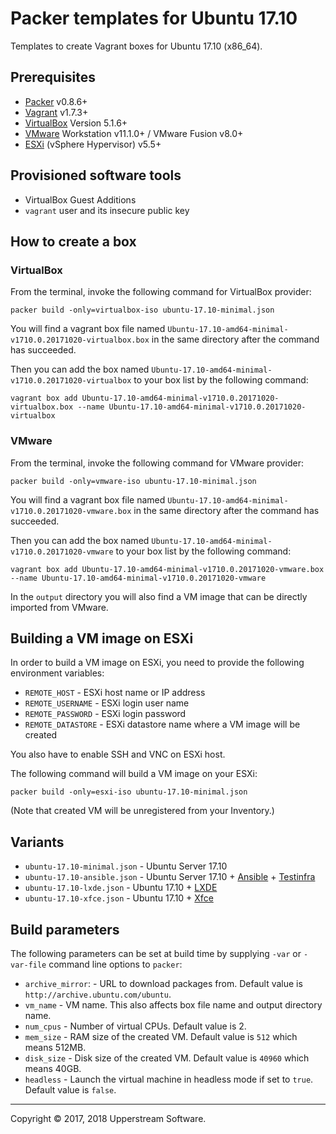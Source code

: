# Packer templates for Ubuntu 17.10

Templates to create Vagrant boxes for Ubuntu 17.10 (x86_64).


## Prerequisites

* [Packer][] v0.8.6+
* [Vagrant][] v1.7.3+
* [VirtualBox][] Version 5.1.6+
* [VMware][] Workstation v11.1.0+ / VMware Fusion v8.0+
* [ESXi][] (vSphere Hypervisor) v5.5+

[ESXi]: http://www.vmware.com/products/vsphere-hypervisor
        "Free VMware vSphere Hypervisor, Free Virtualization (ESXi)"
[Packer]: https://www.packer.io/ "Packer by HashiCorp"
[Vagrant]: https://www.vagrantup.com/ "Vagrant"
[VirtualBox]: https://www.virtualbox.org/ "Oracle VM VirtualBox"
[VMware]: http://www.vmware.com/ "VMware Virtualization for Desktop &amp; Server, Application, Public &amp; Hybrid Clouds"


## Provisioned software tools

* VirtualBox Guest Additions
* `vagrant` user and its insecure public key


## How to create a box

### VirtualBox

From the terminal, invoke the following command for VirtualBox provider:

    packer build -only=virtualbox-iso ubuntu-17.10-minimal.json

You will find a vagrant box file named `Ubuntu-17.10-amd64-minimal-v1710.0.20171020-virtualbox.box`
in the same directory after the command has succeeded.

Then you can add the box named `Ubuntu-17.10-amd64-minimal-v1710.0.20171020-virtualbox` to your box list
by the following command:

    vagrant box add Ubuntu-17.10-amd64-minimal-v1710.0.20171020-virtualbox.box --name Ubuntu-17.10-amd64-minimal-v1710.0.20171020-virtualbox

### VMware

From the terminal, invoke the following command for VMware provider:

    packer build -only=vmware-iso ubuntu-17.10-minimal.json

You will find a vagrant box file named `Ubuntu-17.10-amd64-minimal-v1710.0.20171020-vmware.box`
in the same directory after the command has succeeded.

Then you can add the box named `Ubuntu-17.10-amd64-minimal-v1710.0.20171020-vmware` to your box list
by the following command:

    vagrant box add Ubuntu-17.10-amd64-minimal-v1710.0.20171020-vmware.box --name Ubuntu-17.10-amd64-minimal-v1710.0.20171020-vmware

In the `output` directory you will also find a VM image that can be directly imported from VMware.


## Building a VM image on ESXi

In order to build a VM image on ESXi, you need to provide the following environment variables:

* `REMOTE_HOST` - ESXi host name or IP address
* `REMOTE_USERNAME` - ESXi login user name
* `REMOTE_PASSWORD` - ESXi login password
* `REMOTE_DATASTORE` - ESXi datastore name where a VM image will be created

You also have to enable SSH and VNC on ESXi host.

The following command will build a VM image on your ESXi:

    packer build -only=esxi-iso ubuntu-17.10-minimal.json

(Note that created VM will be unregistered from your Inventory.)


## Variants

* `ubuntu-17.10-minimal.json` - Ubuntu Server 17.10
* `ubuntu-17.10-ansible.json` - Ubuntu Server 17.10 + [Ansible][] + [Testinfra][]
* `ubuntu-17.10-lxde.json` - Ubuntu 17.10 + [LXDE][]
* `ubuntu-17.10-xfce.json` - Ubuntu 17.10 + [Xfce][]

[Ansible]: https://www.ansible.com/ "Ansible is Simple IT Automation"
[LXDE]: http://lxde.org/ "LXDE"
[Testinfra]: https://testinfra.readthedocs.io/en/latest/ "Testinfra test your infrastructure &mdash; testinfra 1.7.1 documentation"
[Xfce]: https://xfce.org/ "Xfce Desktop Environment"


## Build parameters

The following parameters can be set at build time by supplying `-var` or `-var-file` command line options to `packer`:

* `archive_mirror`: - URL to download packages from.  Default value is `http://archive.ubuntu.com/ubuntu`.
* `vm_name` - VM name.  This also affects box file name and output directory name.
* `num_cpus` - Number of virtual CPUs.  Default value is 2.
* `mem_size` - RAM size of the created VM.  Default value is `512` which means 512MB.
* `disk_size` - Disk size of the created VM.  Default value is `40960` which means 40GB.
* `headless` - Launch the virtual machine in headless mode if set to `true`.  Default value is `false`.


- - -

Copyright &copy; 2017, 2018 Upperstream Software.
